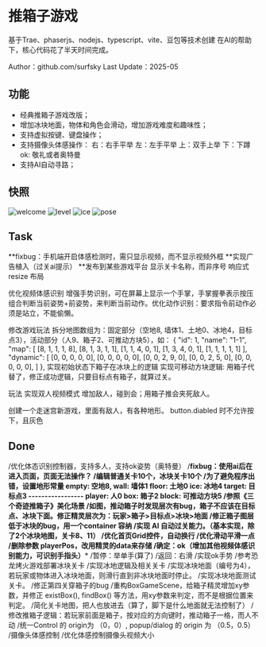 # 推箱子游戏

基于Trae、phaserjs、nodejs、typescript、vite、豆包等技术创建
在AI的帮助下，核心代码花了半天时间完成。

Author：github.com/surfsky
Last Update：2025-05




## 功能

- 经典推箱子游戏改版；
- 增加冰块地面，物体和角色会滑动，增加游戏难度和趣味性；
- 支持虚拟按键、键盘操作；
- 支持摄像头体感操作：
    右：右手平举
    左：左手平举
    上：双手上举
    下：下蹲
    ok: 敬礼或者奥特曼
- 支持AI自动寻路；

## 快照

![welcome](./doc/welcome.png)
![level](./doc/level.png)
![ice](./doc/ice.png)
![pose](./doc/pose.png)

## Task


**fixbug：手机端开启体感检测时，需只显示视频，而不显示视频外框
**实现广告植入（过关ai提示）
**发布到某些游戏平台
显示关卡名称，而非序号
响应式 resize 布局


优化视频体感识别
    增强手势识别，可在屏幕上显示一个手掌，手掌握拳表示按压
    组合判断当前姿势+前姿势，来判断当前动作。优化动作识别：要求指令前动作必须是站立，不能偷懒。

修改游戏玩法
    拆分地图数组为：固定部分（空地8, 墙体1、土地0、冰地4，目标点3），活动部分（人9、箱子2、可推动方块5），如：
    {
      "id": 1,
      "name": "1-1",
      "map": [
        [8, 1, 1, 1, 8],
        [8, 1, 3, 1, 1],
        [1, 1, 4, 0, 1],
        [1, 3, 4, 0, 1],
        [1, 1, 1, 1, 1]
      ],
      "dynamic": [
        [0, 0, 0, 0, 0],
        [0, 0, 0, 0, 0],
        [0, 0, 2, 9, 0],
        [0, 0, 2, 5, 0],
        [0, 0, 0, 0, 0],
      ]
    },
    实现初始状态下箱子在冰块上的逻辑
    实现可移动方块逻辑: 用箱子代替了，修正成功逻辑，只要目标点有箱子，就算过关。

玩法
    实现双人视频模式
    增加敌人，碰到会；用箱子推会夹死敌人。

创建一个走迷宫新游戏，里面有敌人，有各种地形。
button.diabled 时不允许按下，且灰色


## Done

/优化体态识别控制器，支持多人，支持ok姿势（奥特曼）
/**fixbug：使用ai后在进入页面，页面无法操作？
/编辑普通关卡10个，冰块关卡10个
/为了避免程序出错，设置地形常量
    empty: 空地8, 
    wall: 墙体1
    floor: 土地0
    ice:  冰地4
    target: 目标点3
    -----------------
    player: 人0
    box: 箱子2
    block: 可推动方块5
/参照《三个奇迹推箱子》美化场景
/如图，推动箱子时发现层次有bug，箱子不应该在目标点、冰块下面。修正精灵层次为：玩家>箱子>目标点>冰块>地面
/修正箱子图层低于冰块的bug，用一个container 容纳
/实现 AI 自动过关能力。（基本实现，除了2个冰块地图，关卡8、11）
/优化首页Grid控件，自动换行
/优化滑动平滑一点
/删除参数 playerPos，改用精灵的data来存储
/确定：ok（增加其他视频体感识别能力，可识别手指头）***
/暂停：举单手(算了)
/返回：右滑
/实现ok手势
/参考恐龙烤火游戏部署冰块关卡
/实现冰地逻辑及相关关卡
    /实现冰块地面（编号为4），若玩家或物体进入冰块地面，则滑行直到非冰块地面时停止。
    /实现冰块地面测试关卡。
/修正第四关穿箱子的bug
/重构BoxGameScene，给箱子精灵增加xy参数，并修正 existBox(), findBox() 等方法，用xy参数来判定，而不是根据位置来判定。
    /简化关卡地图，把人也放进去（算了，脚下是什么地面就无法控制了）
    /修改推箱子逻辑：若玩家前面是箱子，按对应的方向键时，推动箱子一格，而人不动
/统一Control 的 origin为 （0，0）, popup/dialog 的 origin 为 （0.5，0.5）
/摄像头体感控制
/优化体感控制摄像头视频大小
